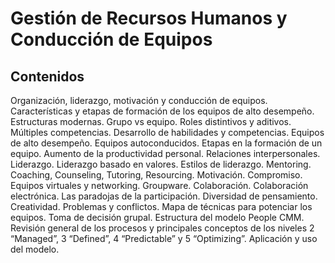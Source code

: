 # Gestión de Recursos Humanos y Conducción de Equipos

## Contenidos

Organización, liderazgo, motivación y conducción de equipos. Características y etapas de formación de los equipos de alto desempeño. Estructuras modernas. Grupo vs equipo. Roles distintivos y aditivos. Múltiples competencias. Desarrollo de habilidades y competencias. Equipos de alto desempeño. Equipos autoconducidos. Etapas en la formación de un equipo. Aumento de la productividad personal. Relaciones interpersonales. Liderazgo. Liderazgo basado en valores. Estilos de liderazgo. Mentoring. Coaching, Counseling, Tutoring, Resourcing. Motivación. Compromiso. Equipos virtuales y networking. Groupware. Colaboración. Colaboración electrónica. Las paradojas de la participación. Diversidad de pensamiento. Creatividad. Problemas y conflictos. Mapa de técnicas para potenciar los equipos. Toma de decisión grupal. Estructura del modelo People CMM. Revisión general de los procesos y principales conceptos de los niveles 2 “Managed”, 3 “Defined”, 4 “Predictable” y 5 “Optimizing”. Aplicación y uso del modelo.